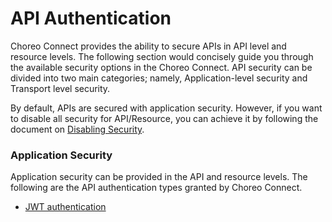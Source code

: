 # API Authentication

Choreo Connect provides the ability to secure APIs in API level and resource levels. The following section would concisely guide you through the available security options in the Choreo Connect. API security can be divided into two main categories; namely, Application-level security and Transport level security.

By default, APIs are secured with application security. However, if you want to disable all security for API/Resource, you can achieve it by following the document on [Disabling Security]({{base_path}}/publish/security/api-authentication/api-authentication/).

### Application Security
Application security can be provided in the API and resource levels. The following are the API authentication types granted by Choreo Connect.

-   [JWT authentication]({{base_path}}/deploy-and-publish/deploy-on-gateway/choreo-connect/security/api-authentication/secure-apis-using-oauth2.0-access-tokens/secure-apis-using-jwt-self-contained-jwt/) <!-- TODO: Enable once the feature is completed for MGW 4.0.0
   [Opaque token authentication]({{base_path}}/publish/security/api-authentication/secure-apis-using-oauth2.0-access-tokens/secure-apis-using-opaque-tokens/)
   [Basic authentication]({{base_path}}/publish/security/api-authentication/basic-authentication/)
   [API Key authentication]({{base_path}}/publish/security/api-authentication/api-key-authentication/)
-->

<!-- TODO: Enable once the feature is completed for MGW 4.0.0
If you provide two or more security types for a resource or API, API invocation would be successful if one of the given authentications passed for the API request. i.e. Application security types have OR relationship with one another.

### Transport Security

Mutual SSL support is provided in the gateway level and API Level in Choreo Connect. Mutual SSL authentication is supported at the API level.

-   [Mutual SSL authentication]({{base_path}}/deploy/api-microgateway/security/api-authentication/mutual-ssl-authentication/)

### Combine Application and transport Security for API Authentication

By default, Application security is mandatory for API authentication. However, if you enable transport security for API authentication (i.e. if you enabled mutual SSL authentication for the API), you can make application security to be optional so that application security is not necessarily be added to the API/resource. Follow the documentation on [make application security optional]({{base_path}}/deploy/api-microgateway/security/api-authentication/making-application-security-optional/) for more details.

By default Application security and transport security is in AND relationship. i.e. if mutual SSL authentication is enabled, a successful API invocation requires passing the mutual SSL handshake as well as passing one of the provided application security. To override this behavior, i.e. to combine Application security and transport security authentication schemes with OR combination, make application security optional. For more details, follow the documentation on [make application security optional]({{base_path}}/deploy/api-microgateway/security/api-authentication/making-application-security-optional/)

-->

